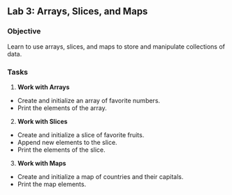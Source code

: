 ## Lab 3: Arrays, Slices, and Maps

### Objective
Learn to use arrays, slices, and maps to store and manipulate collections of data.

### Tasks
1. **Work with Arrays**
  - Create and initialize an array of favorite numbers.
  - Print the elements of the array.

2. **Work with Slices**
  - Create and initialize a slice of favorite fruits.
  - Append new elements to the slice.
  - Print the elements of the slice.

3. **Work with Maps**
  - Create and initialize a map of countries and their capitals.
  - Print the map elements.
